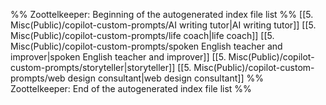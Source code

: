 %% Zoottelkeeper: Beginning of the autogenerated index file list  %%
 [[5. Misc(Public)/copilot-custom-prompts/AI writing tutor|AI writing tutor]]
 [[5. Misc(Public)/copilot-custom-prompts/life coach|life coach]]
 [[5. Misc(Public)/copilot-custom-prompts/spoken English teacher and improver|spoken English teacher and improver]]
 [[5. Misc(Public)/copilot-custom-prompts/storyteller|storyteller]]
 [[5. Misc(Public)/copilot-custom-prompts/web design consultant|web design consultant]]
%% Zoottelkeeper: End of the autogenerated index file list  %%
